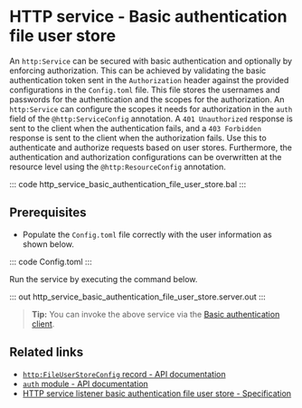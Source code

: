 # HTTP service - Basic authentication file user store

An `http:Service` can be secured with basic authentication and optionally by enforcing authorization. This can be achieved by validating the basic authentication token sent in the `Authorization` header against the provided configurations in the `Config.toml` file. This file stores the usernames and passwords for the authentication and the scopes for the authorization. An `http:Service` can configure the scopes it needs for authorization in the `auth` field of the `@http:ServiceConfig` annotation. A `401 Unauthorized` response is sent to the client when the authentication fails, and a `403 Forbidden` response is sent to the client when the authorization fails. Use this to authenticate and authorize requests based on user stores. Furthermore, the authentication and authorization configurations can be overwritten at the resource level using the `@http:ResourceConfig` annotation.

::: code http_service_basic_authentication_file_user_store.bal :::

## Prerequisites
- Populate the `Config.toml` file correctly with the user information as shown below.

::: code Config.toml :::

Run the service by executing the command below.

::: out http_service_basic_authentication_file_user_store.server.out :::

>**Tip:** You can invoke the above service via the [Basic authentication client](/learn/by-example/http-client-basic-authentication).

## Related links
- [`http:FileUserStoreConfig` record - API documentation](https://lib.ballerina.io/ballerina/http/latest/records/FileUserStoreConfig)
- [`auth` module - API documentation](https://lib.ballerina.io/ballerina/auth/latest/)
- [HTTP service listener basic authentication file user store - Specification](/spec/http/#9111-listener---basic-auth---file-user-store)
